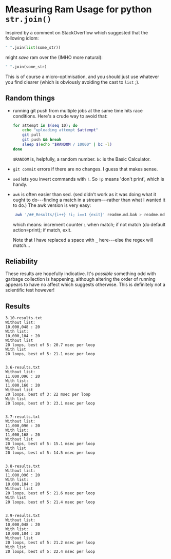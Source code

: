 # Measuring Ram Usage for python `str.join()`

Inspired by a comment on StackOverflow which suggested that the following idiom:

```python
" ".join(list(some_str))
```

might *save* ram over the (IMHO more natural):

```python
" ".join(some_str)
```

This is of course a micro-optimisation, and you should just use whatever you
find clearer (which is obviously avoiding the cast to `list` ;).

## Random things

- running git push from multiple jobs at the same time hits race
  conditions. Here's a crude way to avoid that:

  ```bash
  for attempt in $(seq 10); do
      echo "uploading attempt $attempt"
      git pull
      git push && break
      sleep $(echo "$RANDOM / 10000" | bc -l)
  done
  ```

  `$RANDOM` is, helpfully, a random number.  `bc` is the Basic Calculator.

- `git commit` errors if there are no changes.  I guess that makes sense.

- `sed` lets you invert commands with `!`. So `!p` means 'don't print', which is
  handy.
  
- `awk` is often easier than sed.  (sed didn't work as it was doing what it
  ought to do---finding a match in a stream---rather than what I wanted it to
  do.)  The awk version is very easy:
  
  ```bash
   awk '/##_Results/{i++} !i; i==1 {exit}' readme.md.bak > readme.md
   ```
   which means: increment counter `i` when match; if not match (do default action=print); if match, exit.
   
   Note that I have replaced a space with `_` here---else the regex will match...
 
 
## Reliability

These results are hopefully indicative.  It's *possible* something odd with
garbage collection is happening, although altering the order of running appears
to have no affect which suggests otherwise.  This is definitely not a scientific
test however!

## Results
```
3.10-results.txt
Without list:
10,000,048 : 20
With list:
10,000,104 : 20
Without list
20 loops, best of 5: 20.7 msec per loop
With list
20 loops, best of 5: 21.1 msec per loop


3.6-results.txt
Without list:
11,000,096 : 20
With list:
11,000,160 : 20
Without list
20 loops, best of 3: 22 msec per loop
With list
20 loops, best of 3: 23.1 msec per loop


3.7-results.txt
Without list:
11,000,096 : 20
With list:
11,000,168 : 20
Without list
20 loops, best of 5: 15.1 msec per loop
With list
20 loops, best of 5: 14.5 msec per loop


3.8-results.txt
Without list:
11,000,096 : 20
With list:
10,000,104 : 20
Without list
20 loops, best of 5: 21.6 msec per loop
With list
20 loops, best of 5: 21.4 msec per loop


3.9-results.txt
Without list:
10,000,048 : 20
With list:
10,000,104 : 20
Without list
20 loops, best of 5: 21.2 msec per loop
With list
20 loops, best of 5: 22.4 msec per loop


```

